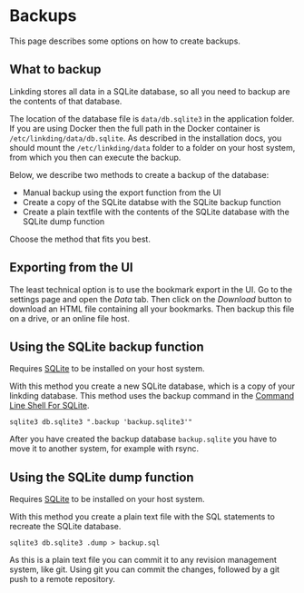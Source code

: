 # Backups

This page describes some options on how to create backups.

## What to backup

Linkding stores all data in a SQLite database, so all you need to backup are the contents of that database.

The location of the database file is `data/db.sqlite3` in the application folder. 
If you are using Docker then the full path in the Docker container is `/etc/linkding/data/db.sqlite`. 
As described in the installation docs, you should mount the `/etc/linkding/data` folder to a folder on your host system, from which you then can execute the backup.

Below, we describe two methods to create a backup of the database:

- Manual backup using the export function from the UI
- Create a copy of the SQLite databse with the SQLite backup function
- Create a plain textfile with the contents of the SQLite database with the SQLite dump function

Choose the method that fits you best.

## Exporting from the UI

The least technical option is to use the bookmark export in the UI.
Go to the settings page and open the *Data* tab. 
Then click on the *Download* button to download an HTML file containing all your bookmarks.
Then backup this file on a drive, or an online file host.

## Using the SQLite backup function

Requires [SQLite](https://www.sqlite.org/index.html) to be installed on your host system.

With this method you create a new SQLite database, which is a copy of your linkding database.
This method uses the backup command in the [Command Line Shell For SQLite](https://sqlite.org/cli.html).
```shell
sqlite3 db.sqlite3 ".backup 'backup.sqlite3'"
```
After you have created the backup database `backup.sqlite` you have to move it to another system, for example with rsync.

## Using the SQLite dump function

Requires [SQLite](https://www.sqlite.org/index.html) to be installed on your host system.

With this method you create a plain text file with the SQL statements to recreate the SQLite database.

```shell
sqlite3 db.sqlite3 .dump > backup.sql
```

As this is a plain text file you can commit it to any revision management system, like git.
Using git you can commit the changes, followed by a git push to a remote repository.


